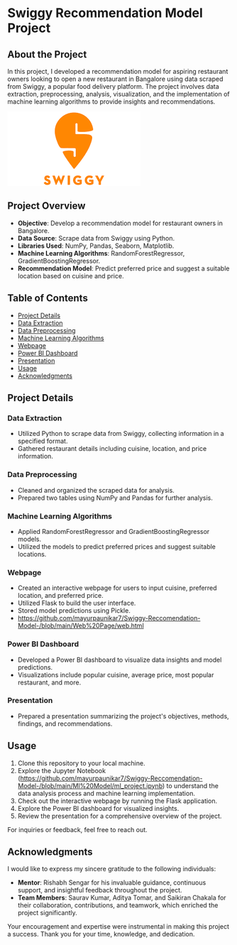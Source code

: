 # Swiggy Recommendation Model Project

## About the Project

In this project, I developed a recommendation model for aspiring restaurant owners looking to open a new restaurant in Bangalore using data scraped from Swiggy, a popular food delivery platform. The project involves data extraction, preprocessing, analysis, visualization, and the implementation of machine learning algorithms to provide insights and recommendations.

![alt text](https://github.com/mayurpaunikar7/Swiggy-Reccomendation-Model-/blob/main/Images/download.png)

## Project Overview

- **Objective**: Develop a recommendation model for restaurant owners in Bangalore.
- **Data Source**: Scrape data from Swiggy using Python.
- **Libraries Used**: NumPy, Pandas, Seaborn, Matplotlib.
- **Machine Learning Algorithms**: RandomForestRegressor, GradientBoostingRegressor.
- **Recommendation Model**: Predict preferred price and suggest a suitable location based on cuisine and price.

## Table of Contents

- [Project Details](#project-details)
- [Data Extraction](#data-extraction)
- [Data Preprocessing](#data-preprocessing)
- [Machine Learning Algorithms](#machine-learning-algorithms)
- [Webpage](#webpage)
- [Power BI Dashboard](#power-bi-dashboard)
- [Presentation](#presentation)
- [Usage](#usage)
- [Acknowledgments](#acknowledgments)

## Project Details

### Data Extraction

- Utilized Python to scrape data from Swiggy, collecting information in a specified format.
- Gathered restaurant details including cuisine, location, and price information.

### Data Preprocessing

- Cleaned and organized the scraped data for analysis.
- Prepared two tables using NumPy and Pandas for further analysis.

### Machine Learning Algorithms

- Applied RandomForestRegressor and GradientBoostingRegressor models.
- Utilized the models to predict preferred prices and suggest suitable locations.

### Webpage

- Created an interactive webpage for users to input cuisine, preferred location, and preferred price.
- Utilized Flask to build the user interface.
- Stored model predictions using Pickle.
- https://github.com/mayurpaunikar7/Swiggy-Reccomendation-Model-/blob/main/Web%20Page/web.html

### Power BI Dashboard

- Developed a Power BI dashboard to visualize data insights and model predictions.
- Visualizations include popular cuisine, average price, most popular restaurant, and more.

### Presentation

- Prepared a presentation summarizing the project's objectives, methods, findings, and recommendations.

## Usage

1. Clone this repository to your local machine.
2. Explore the Jupyter Notebook (https://github.com/mayurpaunikar7/Swiggy-Reccomendation-Model-/blob/main/Ml%20Model/ml_project.ipynb) to understand the data analysis process and machine learning implementation.
3. Check out the interactive webpage by running the Flask application.
4. Explore the Power BI dashboard for visualized insights.
5. Review the presentation for a comprehensive overview of the project.

For inquiries or feedback, feel free to reach out.

## Acknowledgments

I would like to express my sincere gratitude to the following individuals:

- **Mentor**: Rishabh Sengar for his invaluable guidance, continuous support, and insightful feedback throughout the project.
- **Team Members**: Saurav Kumar, Aditya Tomar, and Saikiran Chakala for their collaboration, contributions, and teamwork, which enriched the project significantly.

Your encouragement and expertise were instrumental in making this project a success. Thank you for your time, knowledge, and dedication.




